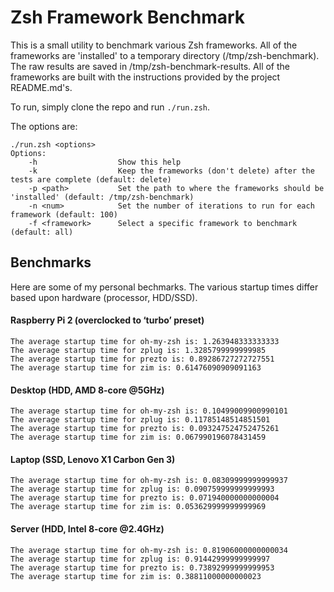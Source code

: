 Zsh Framework Benchmark
=======================

This is a small utility to benchmark various Zsh frameworks. All of the frameworks are 'installed' to a temporary directory (/tmp/zsh-benchmark). The raw results are saved in /tmp/zsh-benchmark-results. All of the frameworks are built with the instructions provided by the project README.md's.

To run, simply clone the repo and run `./run.zsh`.

The options are:
```
./run.zsh <options>
Options:
    -h                  Show this help
    -k                  Keep the frameworks (don't delete) after the tests are complete (default: delete)
    -p <path>           Set the path to where the frameworks should be 'installed' (default: /tmp/zsh-benchmark)
    -n <num>            Set the number of iterations to run for each framework (default: 100)
    -f <framework>      Select a specific framework to benchmark (default: all)
```

Benchmarks
----------

Here are some of my personal bechmarks. The various startup times differ based upon hardware (processor, HDD/SSD).

#### Raspberry Pi 2 (overclocked to ‘turbo’ preset)
```
The average startup time for oh-my-zsh is: 1.263948333333333
The average startup time for zplug is: 1.3285799999999985
The average startup time for prezto is: 0.89286727272727551
The average startup time for zim is: 0.61476090909091163
```

#### Desktop (HDD, AMD 8-core @5GHz)
```
The average startup time for oh-my-zsh is: 0.10499009900990101
The average startup time for zplug is: 0.11785148514851501
The average startup time for prezto is: 0.093247524752475261
The average startup time for zim is: 0.067990196078431459
```

#### Laptop (SSD, Lenovo X1 Carbon Gen 3)
```
The average startup time for oh-my-zsh is: 0.08309999999999937
The average startup time for zplug is: 0.090759999999999993
The average startup time for prezto is: 0.071940000000000004
The average startup time for zim is: 0.053629999999999969
```

#### Server (HDD, Intel 8-core @2.4GHz)
```
The average startup time for oh-my-zsh is: 0.81906000000000034
The average startup time for zplug is: 0.91442999999999997
The average startup time for prezto is: 0.73892999999999953
The average startup time for zim is: 0.38811000000000023
```
